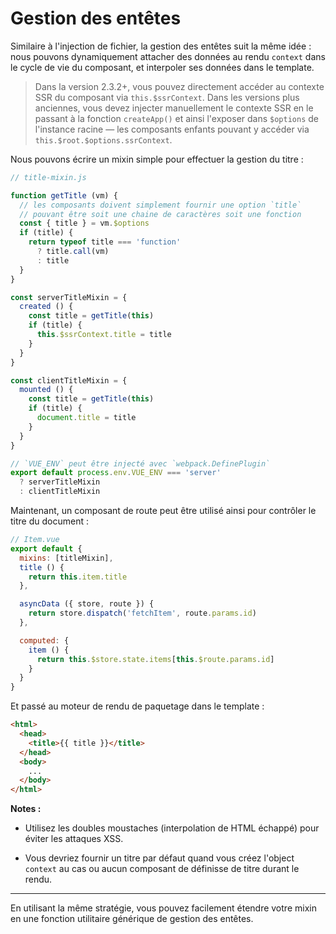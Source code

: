 # Gestion des entêtes

Similaire à l'injection de fichier, la gestion des entêtes suit la même idée : nous pouvons dynamiquement attacher des données au rendu `context` dans le cycle de vie du composant, et interpoler ses données dans le template.

> Dans la version 2.3.2+, vous pouvez directement accéder au contexte SSR du composant via `this.$ssrContext`. Dans les versions plus anciennes, vous devez injecter manuellement le contexte SSR en le passant à la fonction `createApp()` et ainsi l'exposer dans `$options` de l'instance racine — les composants enfants pouvant y accéder via `this.$root.$options.ssrContext`.

Nous pouvons écrire un mixin simple pour effectuer la gestion du titre :

``` js
// title-mixin.js

function getTitle (vm) {
  // les composants doivent simplement fournir une option `title`
  // pouvant être soit une chaine de caractères soit une fonction
  const { title } = vm.$options
  if (title) {
    return typeof title === 'function'
      ? title.call(vm)
      : title
  }
}

const serverTitleMixin = {
  created () {
    const title = getTitle(this)
    if (title) {
      this.$ssrContext.title = title
    }
  }
}

const clientTitleMixin = {
  mounted () {
    const title = getTitle(this)
    if (title) {
      document.title = title
    }
  }
}

// `VUE_ENV` peut être injecté avec `webpack.DefinePlugin`
export default process.env.VUE_ENV === 'server'
  ? serverTitleMixin
  : clientTitleMixin
```

Maintenant, un composant de route peut être utilisé ainsi pour contrôler le titre du document :

``` js
// Item.vue
export default {
  mixins: [titleMixin],
  title () {
    return this.item.title
  },

  asyncData ({ store, route }) {
    return store.dispatch('fetchItem', route.params.id)
  },

  computed: {
    item () {
      return this.$store.state.items[this.$route.params.id]
    }
  }
}
```

Et passé au moteur de rendu de paquetage dans le template :

``` html
<html>
  <head>
    <title>{{ title }}</title>
  </head>
  <body>
    ...
  </body>
</html>
```

**Notes :**

- Utilisez les doubles moustaches (interpolation de HTML échappé) pour éviter les attaques XSS.

- Vous devriez fournir un titre par défaut quand vous créez l'object `context` au cas ou aucun composant de définisse de titre durant le rendu.

---

En utilisant la même stratégie, vous pouvez facilement étendre votre mixin en une fonction utilitaire générique de gestion des entêtes.
